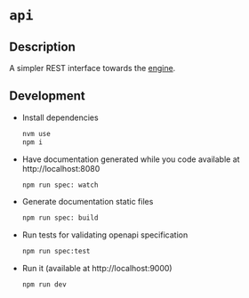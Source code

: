 # `api`

## Description

A simpler REST interface towards the [engine](../packages/engine_umbrella/apps/engine).

## Development

- Install dependencies

  ```bash
  nvm use
  npm i
  ```

- Have documentation generated while you code available at http://localhost:8080

  ```bash
  npm run spec: watch
  ```

- Generate documentation static files

  ```bash
  npm run spec: build
  ```

- Run tests for validating openapi specification

  ```bash
  npm run spec:test
  ```

- Run it (available at http://localhost:9000)

  ```bash
  npm run dev
  ```
